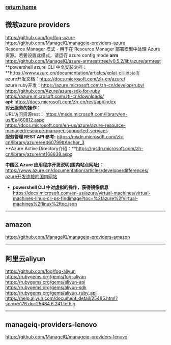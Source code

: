 ###  [**return home**](https://bitbucket.org/yulilong/my_wiki/wiki/Home)     
##  **微软azure providers**    
https://github.com/fog/fog-azure  
https://github.com/ManageIQ/manageiq-providers-azure   
Resource Manager 模式 - 用于在 Resource Manager 部署模型中处理 Azure 资源。若要设置此模式，请运行 azure config mode **arm**    
https://github.com/ManageIQ/azure-armrest/tree/v0.5.2/lib/azure/armrest      
**powershell azure_CLI 中文安装文档：**https://www.azure.cn/documentation/articles/xplat-cli-install/     
azure开发文档：https://docs.microsoft.com/zh-cn/azure/      
azure ruby开发：https://azure.microsoft.com/zh-cn/develop/ruby/     
https://github.com/Azure/azure-sdk-for-ruby     
https://azure.microsoft.com/zh-cn/downloads/         
**api**: https://docs.microsoft.com/zh-cn/rest/api/index       
**对云服务的操作：**      
URL访问资源rest： https://msdn.microsoft.com/library/en-us/Ee460812.aspx         
https://docs.microsoft.com/en-us/azure/azure-resource-manager/resource-manager-supported-services       
**服务管理 REST API 参考:** https://msdn.microsoft.com/zh-cn/library/azure/ee460799#Anchor_3    
**Azure Active Directory介绍：**https://msdn.microsoft.com/zh-cn/library/azure/mt168838.aspx    
       
**中国区 Azure 应用程序开发说明(国内站点网址)：**      
https://www.azure.cn/documentation/articles/developerdifferences/     
[azure开发连接的国内网站](https://bitbucket.org/yulilong/my_wiki/wiki/azure%E5%BC%80%E5%8F%91%E8%BF%9E%E6%8E%A5%E7%9A%84%E5%9B%BD%E5%86%85%E7%BD%91%E7%AB%99)       
* **powershell CLI 中对虚拟的操作，获得镜像信息**              
https://docs.microsoft.com/en-us/azure/virtual-machines/virtual-machines-linux-cli-ps-findimage?toc=%2fazure%2fvirtual-machines%2flinux%2ftoc.json       

---------------------------------------------------------------------------------------------------

## **amazon**  

https://github.com/ManageIQ/manageiq-providers-amazon  

---------------------------------------------------------------------------------------------------

## **阿里云aliyun**

https://github.com/fog/fog-aliyun  
https://rubygems.org/gems/fog-aliyun  
https://rubygems.org/gems/aliyun-api  
https://rubygems.org/gems/aliyun-sdk  
https://rubygems.org/gems/aliyun_ruby_api                 
https://help.aliyun.com/document_detail/25485.html?spm=5176.doc25484.6.241.tethIg  

---------------------------------------------------------------------------------------------------

## **manageiq-providers-lenovo**  

https://github.com/ManageIQ/manageiq-providers-lenovo